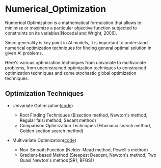 # Numerical_Optimization
Numerical Optimization is a mathematical formulation that allows to minimize or maximize a particular objective function subjected to constraints on its variables(Nocedal and Wright, 2006).

Since generality is key point in AI models, it is important to understand numerical optimization techniques for finding general optimal solution in given AI problems.

Here's various optimization techniques from univariate to multivariate problems, from unconstrained optimization techniques to constrained optimization techniques and some stochastic global optimization techniques.

## Optimization Techniques

* Univariate Optimization([code](https://github.com/rlax59us/Numerical_Optimization/tree/main/univariate_optimization))
    * Root Finding Techniques (Bisection method, Newton's method, Regular falsi method, Secant method)
    * Comparison Optimization Techniques (Fibonacci search method, Golden section search method)


* Multivariate Optimization([code](https://github.com/rlax59us/Numerical_Optimization/tree/main/multivariate_optimization))
    * Non-Smooth Function (Nelder-Mead method, Powell's method)
    * Gradient-based Method (Steepest Descent, Newton's method, Two Quasi Newton's method(SR1, BFGS))